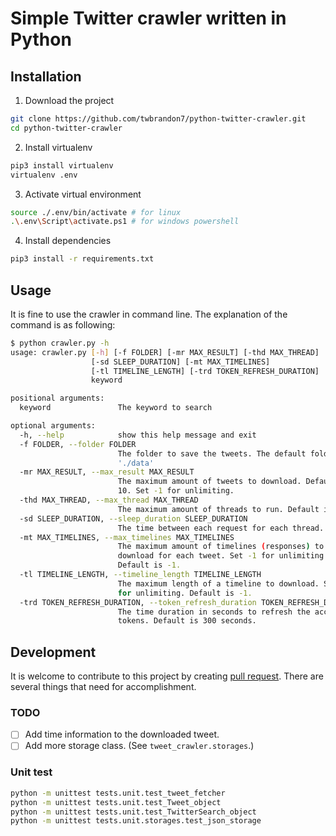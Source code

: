 # Simple Twitter crawler written in Python

## Installation

1. Download the project

```bash
git clone https://github.com/twbrandon7/python-twitter-crawler.git
cd python-twitter-crawler
```

2. Install virtualenv

```bash
pip3 install virtualenv
virtualenv .env
```

3. Activate virtual environment

```bash
source ./.env/bin/activate # for linux
.\.env\Script\activate.ps1 # for windows powershell
```

4. Install dependencies

```bash
pip3 install -r requirements.txt
```

## Usage

It is fine to use the crawler in command line. The explanation of the command is as following:

```bash
$ python crawler.py -h
usage: crawler.py [-h] [-f FOLDER] [-mr MAX_RESULT] [-thd MAX_THREAD]
                  [-sd SLEEP_DURATION] [-mt MAX_TIMELINES]
                  [-tl TIMELINE_LENGTH] [-trd TOKEN_REFRESH_DURATION]
                  keyword

positional arguments:
  keyword               The keyword to search

optional arguments:
  -h, --help            show this help message and exit
  -f FOLDER, --folder FOLDER
                        The folder to save the tweets. The default folder is
                        './data'
  -mr MAX_RESULT, --max_result MAX_RESULT
                        The maximum amount of tweets to download. Default is
                        10. Set -1 for unlimiting.
  -thd MAX_THREAD, --max_thread MAX_THREAD
                        The maximum amount of threads to run. Default is 1.
  -sd SLEEP_DURATION, --sleep_duration SLEEP_DURATION
                        The time between each request for each thread.
  -mt MAX_TIMELINES, --max_timelines MAX_TIMELINES
                        The maximum amount of timelines (responses) to
                        download for each tweet. Set -1 for unlimiting.
                        Default is -1.
  -tl TIMELINE_LENGTH, --timeline_length TIMELINE_LENGTH
                        The maximum length of a timeline to download. Set -1
                        for unlimiting. Default is -1.
  -trd TOKEN_REFRESH_DURATION, --token_refresh_duration TOKEN_REFRESH_DURATION
                        The time duration in seconds to refresh the access
                        tokens. Default is 300 seconds.
```

## Development

It is welcome to contribute to this project by creating [pull request](https://github.com/twbrandon7/python-twitter-crawler/pulls). There are several things that need for accomplishment.

### TODO

- [ ] Add time information to the downloaded tweet.
- [ ] Add more storage class. (See `tweet_crawler.storages`.)

### Unit test

```bash
python -m unittest tests.unit.test_tweet_fetcher
python -m unittest tests.unit.test_Tweet_object
python -m unittest tests.unit.test_TwitterSearch_object
python -m unittest tests.unit.storages.test_json_storage
```
